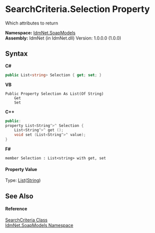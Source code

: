 # SearchCriteria.Selection Property 
 

Which attributes to return

**Namespace:**&nbsp;<a href="N_IdmNet_SoapModels">IdmNet.SoapModels</a><br />**Assembly:**&nbsp;IdmNet (in IdmNet.dll) Version: 1.0.0.0 (1.0.0)

## Syntax

**C#**<br />
``` C#
public List<string> Selection { get; set; }
```

**VB**<br />
``` VB
Public Property Selection As List(Of String)
	Get
	Set
```

**C++**<br />
``` C++
public:
property List<String^>^ Selection {
	List<String^>^ get ();
	void set (List<String^>^ value);
}
```

**F#**<br />
``` F#
member Selection : List<string> with get, set

```


#### Property Value
Type: <a href="http://msdn2.microsoft.com/en-us/library/6sh2ey19" target="_blank">List</a>(<a href="http://msdn2.microsoft.com/en-us/library/s1wwdcbf" target="_blank">String</a>)

## See Also


#### Reference
<a href="T_IdmNet_SoapModels_SearchCriteria">SearchCriteria Class</a><br /><a href="N_IdmNet_SoapModels">IdmNet.SoapModels Namespace</a><br />